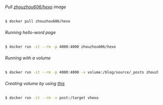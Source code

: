 
###### Pull [zhouzhou606/hexo](https://hub.docker.com/r/zhouzhou606/hexo/) image 

``` bash
$ docker pull zhouzhou606/hexo
```
###### Running hello-word page
``` bash
$ docker run -it --rm -p 4000:4000 zhouzhou606/hexo
```
###### Running with a volume
``` bash
$ docker run -it --rm -p 4000:4000 -v volume:/blog/source/_posts zhouzhou606/hexo
```

###### Creating volume by using [this](https://github.com/zhouzhou606/hexo-volume.git)
``` bash
$ docker run -it --rm -v post:/target vhexo

``` 
